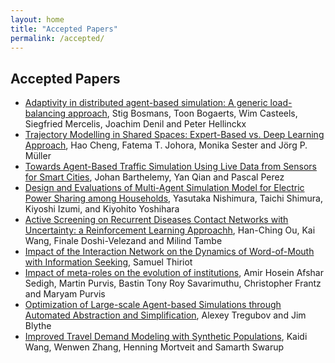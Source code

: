 ```yaml
---
layout: home
title: "Accepted Papers"
permalink: /accepted/
---
```


## Accepted Papers

* [Adaptivity in distributed agent-based simulation: A generic load-balancing approach](papers/MABS_2020_paper_2.pdf), Stig Bosmans, Toon Bogaerts, Wim Casteels, Siegfried Mercelis, Joachim Denil and Peter Hellinckx
* [Trajectory Modelling in Shared Spaces: Expert-Based vs. Deep Learning Approach](papers/MABS_2020_paper_3.pdf), Hao Cheng, Fatema T. Johora, Monika Sester and Jörg P. Müller
* [Towards Agent-Based Traffic Simulation Using Live Data from Sensors for Smart Cities](papers/MABS_2020_paper_4.pdf), Johan Barthelemy, Yan Qian and Pascal Perez
* [Design and Evaluations of Multi-Agent Simulation Model for Electric Power Sharing among Households](papers/MABS_2020_paper_5.pdf), Yasutaka Nishimura, Taichi Shimura, Kiyoshi Izumi, and Kiyohito Yoshihara
* [Active Screening on Recurrent Diseases Contact Networks with Uncertainty: a Reinforcement Learning Approachh](papers/MABS_2020_paper_7.pdf), Han-Ching Ou, Kai Wang, Finale Doshi-Velezand and Milind Tambe
* [Impact of the Interaction Network on the Dynamics of Word-of-Mouth with Information Seeking](papers/MABS_2020_paper_8.pdf), Samuel Thiriot
* [Impact of meta-roles on the evolution of institutions](papers/MABS_2020_paper_9.pdf), Amir Hosein Afshar Sedigh, Martin Purvis, Bastin Tony Roy Savarimuthu, Christopher Frantz and Maryam Purvis
* [Optimization of Large-scale Agent-based Simulations through Automated Abstraction and Simplification](papers/MABS_2020_paper_11.pdf), Alexey Tregubov and Jim Blythe
* [Improved Travel Demand Modeling with Synthetic Populations](papers/MABS_2020_paper_12.pdf), Kaidi Wang, Wenwen Zhang, Henning Mortveit and Samarth Swarup

